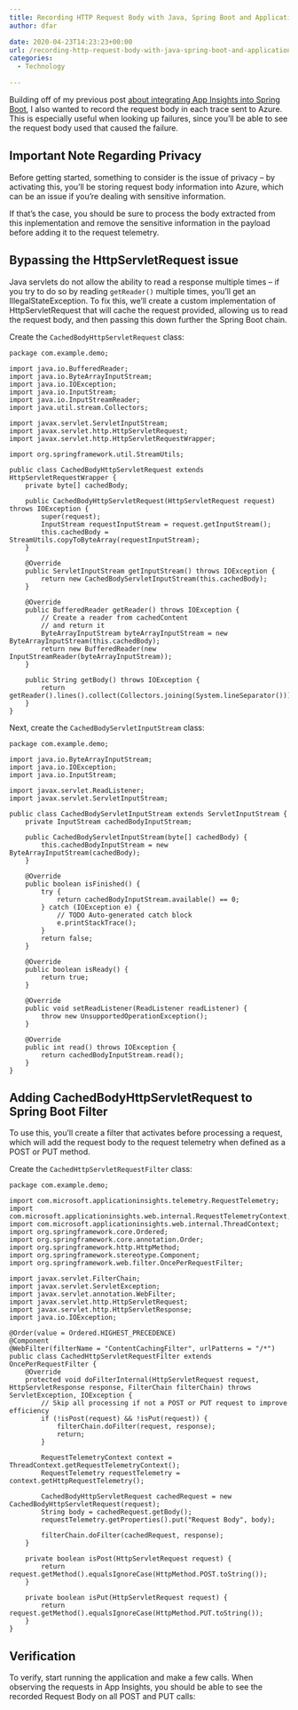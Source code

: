 ```yaml
---
title: Recording HTTP Request Body with Java, Spring Boot and Application Insights
author: dfar

date: 2020-04-23T14:23:23+00:00
url: /recording-http-request-body-with-java-spring-boot-and-application-insights/
categories:
  - Technology

---
```

Building off of my previous post [about integrating App Insights into Spring Boot][1], I also wanted to record the request body in each trace sent to Azure. This is especially useful when looking up failures, since you&#8217;ll be able to see the request body used that caused the failure.

## Important Note Regarding Privacy

Before getting started, something to consider is the issue of privacy &#8211; by activating this, you&#8217;ll be storing request body information into Azure, which can be an issue if you&#8217;re dealing with sensitive information.

If that&#8217;s the case, you should be sure to process the body extracted from this inplementation and remove the sensitive information in the payload before adding it to the request telemetry.

## Bypassing the HttpServletRequest issue

Java servlets do not allow the ability to read a response multiple times &#8211; if you try to do so by reading `getReader()` multiple times, you&#8217;ll get an IllegalStateException. To fix this, we&#8217;ll create a custom implementation of HttpServletRequest that will cache the request provided, allowing us to read the request body, and then passing this down further the Spring Boot chain.

Create the `CachedBodyHttpServletRequest` class:

<pre class="wp-block-code"><code>package com.example.demo;

import java.io.BufferedReader;
import java.io.ByteArrayInputStream;
import java.io.IOException;
import java.io.InputStream;
import java.io.InputStreamReader;
import java.util.stream.Collectors;

import javax.servlet.ServletInputStream;
import javax.servlet.http.HttpServletRequest;
import javax.servlet.http.HttpServletRequestWrapper;

import org.springframework.util.StreamUtils;

public class CachedBodyHttpServletRequest extends HttpServletRequestWrapper {
    private byte&#91;] cachedBody;

    public CachedBodyHttpServletRequest(HttpServletRequest request) throws IOException {
        super(request);
        InputStream requestInputStream = request.getInputStream();
        this.cachedBody = StreamUtils.copyToByteArray(requestInputStream);
    }

    @Override
    public ServletInputStream getInputStream() throws IOException {
        return new CachedBodyServletInputStream(this.cachedBody);
    }

    @Override
    public BufferedReader getReader() throws IOException {
        // Create a reader from cachedContent
        // and return it
        ByteArrayInputStream byteArrayInputStream = new ByteArrayInputStream(this.cachedBody);
        return new BufferedReader(new InputStreamReader(byteArrayInputStream));
    }

    public String getBody() throws IOException {
        return getReader().lines().collect(Collectors.joining(System.lineSeparator()));
    }
}
</code></pre>

Next, create the `CachedBodyServletInputStream` class:

<pre class="wp-block-code"><code>package com.example.demo;

import java.io.ByteArrayInputStream;
import java.io.IOException;
import java.io.InputStream;

import javax.servlet.ReadListener;
import javax.servlet.ServletInputStream;

public class CachedBodyServletInputStream extends ServletInputStream {
    private InputStream cachedBodyInputStream;

    public CachedBodyServletInputStream(byte&#91;] cachedBody) {
        this.cachedBodyInputStream = new ByteArrayInputStream(cachedBody);
    }

    @Override
    public boolean isFinished() {
        try {
            return cachedBodyInputStream.available() == 0;
        } catch (IOException e) {
            // TODO Auto-generated catch block
            e.printStackTrace();
        }
        return false;
    }

    @Override
    public boolean isReady() {
        return true;
    }

    @Override
    public void setReadListener(ReadListener readListener) {
        throw new UnsupportedOperationException();
    }

    @Override
    public int read() throws IOException {
        return cachedBodyInputStream.read();
    }
}
</code></pre>

## Adding CachedBodyHttpServletRequest to Spring Boot Filter

To use this, you&#8217;ll create a filter that activates before processing a request, which will add the request body to the request telemetry when defined as a POST or PUT method.

Create the `CachedHttpServletRequestFilter` class:

<pre class="wp-block-code"><code>package com.example.demo;

import com.microsoft.applicationinsights.telemetry.RequestTelemetry;
import com.microsoft.applicationinsights.web.internal.RequestTelemetryContext;
import com.microsoft.applicationinsights.web.internal.ThreadContext;
import org.springframework.core.Ordered;
import org.springframework.core.annotation.Order;
import org.springframework.http.HttpMethod;
import org.springframework.stereotype.Component;
import org.springframework.web.filter.OncePerRequestFilter;

import javax.servlet.FilterChain;
import javax.servlet.ServletException;
import javax.servlet.annotation.WebFilter;
import javax.servlet.http.HttpServletRequest;
import javax.servlet.http.HttpServletResponse;
import java.io.IOException;

@Order(value = Ordered.HIGHEST_PRECEDENCE)
@Component
@WebFilter(filterName = "ContentCachingFilter", urlPatterns = "/*")
public class CachedHttpServletRequestFilter extends OncePerRequestFilter {
    @Override
    protected void doFilterInternal(HttpServletRequest request, HttpServletResponse response, FilterChain filterChain) throws ServletException, IOException {
        // Skip all processing if not a POST or PUT request to improve efficiency
        if (!isPost(request) && !isPut(request)) {
            filterChain.doFilter(request, response);
            return;
        }

        RequestTelemetryContext context = ThreadContext.getRequestTelemetryContext();
        RequestTelemetry requestTelemetry = context.getHttpRequestTelemetry();

        CachedBodyHttpServletRequest cachedRequest = new CachedBodyHttpServletRequest(request);
        String body = cachedRequest.getBody();
        requestTelemetry.getProperties().put("Request Body", body);

        filterChain.doFilter(cachedRequest, response);
    }

    private boolean isPost(HttpServletRequest request) {
        return request.getMethod().equalsIgnoreCase(HttpMethod.POST.toString());
    }

    private boolean isPut(HttpServletRequest request) {
        return request.getMethod().equalsIgnoreCase(HttpMethod.PUT.toString());
    }
}
</code></pre>

## Verification

To verify, start running the application and make a few calls. When observing the requests in App Insights, you should be able to see the recorded Request Body on all POST and PUT calls:<figure class="wp-block-image size-large">

<img src="https://dfar.io/wp-content/uploads/2020/04/image-2-914x1024.png" alt="" class="wp-image-1163" srcset="https://40.76.37.251/wp-content/uploads/2020/04/image-2-914x1024.png 914w, https://40.76.37.251/wp-content/uploads/2020/04/image-2-268x300.png 268w, https://40.76.37.251/wp-content/uploads/2020/04/image-2-768x861.png 768w, https://40.76.37.251/wp-content/uploads/2020/04/image-2.png 1026w" sizes="(max-width: 709px) 85vw, (max-width: 909px) 67vw, (max-width: 1362px) 62vw, 840px" /> </figure>

 [1]: https://dfar.io/integrate-application-insights-into-a-spring-boot-application/